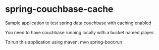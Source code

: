 # spring-couchbase-cache

Sample application to test spring data couchbase with caching enabled

You need to have couchbase running locally with a bucket named player.

To run this application using maven: mvn spring-boot:run
